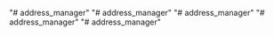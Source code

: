 "# address_manager" 
"# address_manager" 
"# address_manager" 
"# address_manager" 
"# address_manager" 
